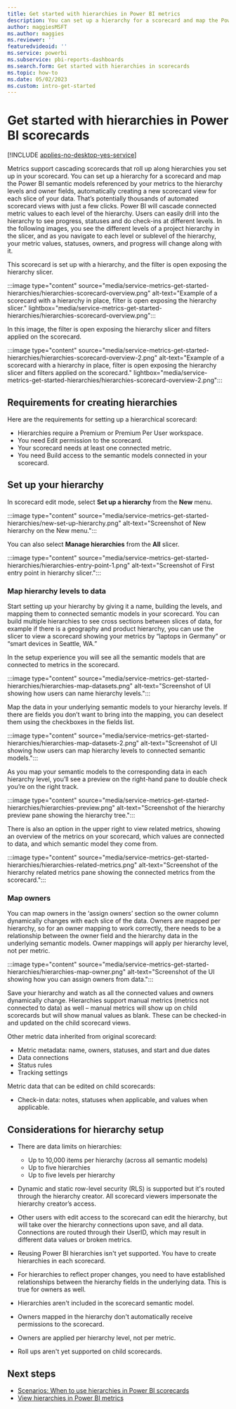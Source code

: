 ```yaml
---
title: Get started with hierarchies in Power BI metrics
description: You can set up a hierarchy for a scorecard and map the Power BI semantic models referenced by your metrics to the hierarchy levels and owner fields, automatically creating a new scorecard view for each slice of your data.
author: maggiesMSFT
ms.author: maggies
ms.reviewer: ''
featuredvideoid: ''
ms.service: powerbi
ms.subservice: pbi-reports-dashboards
ms.search.form: Get started with hierarchies in scorecards
ms.topic: how-to
ms.date: 05/02/2023
ms.custom: intro-get-started
---
```


# Get started with hierarchies in Power BI scorecards

[!INCLUDE [applies-no-desktop-yes-service](../includes/applies-no-desktop-yes-service.md)]

Metrics support cascading scorecards that roll up along hierarchies you set up in your scorecard. You can set up a hierarchy for a scorecard and map the Power BI semantic models referenced by your metrics to the hierarchy levels and owner fields, automatically creating a new scorecard view for each slice of your data. That’s potentially thousands of automated scorecard views with just a few clicks.
Power BI will cascade connected metric values to each level of the hierarchy. Users can easily drill into the hierarchy to see progress, statuses and do check-ins at different levels. In the following images, you see the different levels of a project hierarchy in the slicer, and as you navigate to each level or sublevel of the hierarchy, your metric values, statuses, owners, and progress will change along with it.

This scorecard is set up with a hierarchy, and the filter is open exposing the hierarchy slicer.

:::image type="content" source="media/service-metrics-get-started-hierarchies/hierarchies-scorecard-overview.png" alt-text="Example of a scorecard with a hierarchy in place, filter is open exposing the hierarchy slicer." lightbox="media/service-metrics-get-started-hierarchies/hierarchies-scorecard-overview.png":::

In this image, the filter is open exposing the hierarchy slicer and filters applied on the scorecard.

:::image type="content" source="media/service-metrics-get-started-hierarchies/hierarchies-scorecard-overview-2.png" alt-text="Example of a scorecard with a hierarchy in place, filter is open exposing the hierarchy slicer and filters applied on the scorecard." lightbox="media/service-metrics-get-started-hierarchies/hierarchies-scorecard-overview-2.png":::

## Requirements for creating hierarchies

Here are the requirements for setting up a hierarchical scorecard:

- Hierarchies require a Premium or Premium Per User workspace.
- You need Edit permission to the scorecard.
- Your scorecard needs at least one connected metric.
- You need Build access to the semantic models connected in your scorecard.

## Set up your hierarchy

In scorecard edit mode, select **Set up a hierarchy** from the **New** menu.

:::image type="content" source="media/service-metrics-get-started-hierarchies/new-set-up-hierarchy.png" alt-text="Screenshot of New hierarchy on the New menu.":::

You can also select **Manage hierarchies** from the **All** slicer.

:::image type="content" source="media/service-metrics-get-started-hierarchies/hierarchies-entry-point-1.png" alt-text="Screenshot of First entry point in hierarchy slicer.":::

### Map hierarchy levels to data

Start setting up your hierarchy by giving it a name, building the levels, and mapping them to connected semantic models in your scorecard.  You can build multiple hierarchies to see cross sections between slices of data, for example if there is a geography and product hierarchy, you can use the slicer to view a scorecard showing your metrics by “laptops in Germany” or “smart devices in Seattle, WA.”

In the setup experience you will see all the semantic models that are connected to metrics in the scorecard.

:::image type="content" source="media/service-metrics-get-started-hierarchies/hierarchies-map-datasets.png" alt-text="Screenshot of UI showing how users can name hierarchy levels.":::

Map the data in your underlying semantic models to your hierarchy levels.  If there are fields you don’t want to bring into the mapping, you can deselect them using the checkboxes in the fields list.  

:::image type="content" source="media/service-metrics-get-started-hierarchies/hierarchies-map-datasets-2.png" alt-text="Screenshot of UI showing how users can map hierarchy levels to connected semantic models.":::

As you map your semantic models to the corresponding data in each hierarchy level, you’ll see a preview on the right-hand pane to double check you’re on the right track.

:::image type="content" source="media/service-metrics-get-started-hierarchies/hierarchies-preview.png" alt-text="Screenshot of the hierarchy preview pane showing the hierarchy tree.":::

There is also an option in the upper right to view related metrics, showing an overview of the metrics on your scorecard, which values are connected to data, and which semantic model they come from.

:::image type="content" source="media/service-metrics-get-started-hierarchies/hierarchies-related-metrics.png" alt-text="Screenshot of the hierarchy related metrics pane showing the connected metrics from the scorecard.":::

### Map owners

You can map owners in the ‘assign owners’ section so the owner column dynamically changes with each slice of the data.  Owners are mapped per hierarchy, so for an owner mapping to work correctly, there needs to be a relationship between the owner field and the hierarchy data in the underlying semantic models. Owner mappings will apply per hierarchy level, not per metric.

:::image type="content" source="media/service-metrics-get-started-hierarchies/hierarchies-map-owner.png" alt-text="Screenshot of the UI showing how you can assign owners from data.":::

Save your hierarchy and watch as all the connected values and owners dynamically change.  Hierarchies support manual metrics (metrics not connected to data) as well – manual metrics will show up on child scorecards but will show manual values as blank.  These can be checked-in and updated on the child scorecard views.

Other metric data inherited from original scorecard:

- Metric metadata: name, owners, statuses, and start and due dates
- Data connections
- Status rules
- Tracking settings

Metric data that can be edited on child scorecards:

- Check-in data: notes, statuses when applicable, and values when applicable.

## Considerations for hierarchy setup

- There are data limits on hierarchies:

  - Up to 10,000 items per hierarchy (across all semantic models)
  - Up to five hierarchies
  - Up to five levels per hierarchy

- Dynamic and static row-level security (RLS) is supported but it's routed through the hierarchy creator.  All scorecard viewers impersonate the hierarchy creator’s access.
- Other users with edit access to the scorecard can edit the hierarchy, but will take over the hierarchy connections upon save, and all data. Connections are routed through their UserID, which may result in different data values or broken metrics.
- Reusing Power BI hierarchies isn't yet supported. You have to create hierarchies in each scorecard.
- For hierarchies to reflect proper changes, you need to have established relationships between the hierarchy fields in the underlying data. This is true for owners as well.
- Hierarchies aren't included in the scorecard semantic model.
- Owners mapped in the hierarchy don't automatically receive permissions to the scorecard.
- Owners are applied per hierarchy level, not per metric.
- Roll ups aren't yet supported on child scorecards.

## Next steps

- [Scenarios: When to use hierarchies in Power BI scorecards](service-metrics-hierarchies-scenarios.md)
- [View hierarchies in Power BI metrics](service-metrics-view-hierarchies.md)

